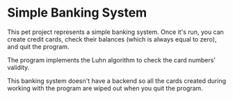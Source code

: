 # Simple Banking System

This pet project represents a simple banking system.
Once it's run, you can create credit cards, check their balances (which is always equal to zero), and quit the program.

The program implements the Luhn algorithm to check the card numbers' validity.

This banking system doesn't have a backend so all the cards created during working with the program are wiped out when you quit the program.
